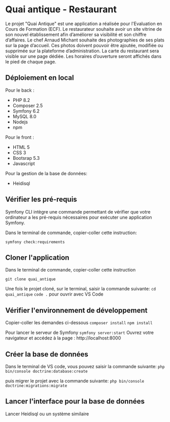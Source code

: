 # Quai antique - Restaurant

Le projet "Quai Antique" est une application a réalisée pour l'Evaluation en Cours de Formation (ECF).
Le restaurateur souhaite avoir un site vitrine de son nouvel établissement afin d’améliorer sa visibilité et son chiffre d’affaires. Le chef Arnaud Michant souhaite des photographies de ses plats sur la page d’accueil. Ces photos doivent pouvoir être ajoutée, modifiée ou supprimée sur la plateforme d’administration. La carte du restaurant sera visible sur une page dédiée. Les horaires d’ouverture seront affichés dans le pied de chaque page.

## Déploiement en local
Pour le back :
- PHP 8.2
- Composer 2.5
- Symfony 6.2
- MySQL 8.0
- Nodejs
- npm

Pour le front :
- HTML 5
- CSS 3
- Bootsrap 5.3
- Javascript

Pour la gestion de la base de données:
- Heidisql

## Vérifier les pré-requis
Symfony CLI intègre une commande permettant de vérifier que votre ordinateur a les pré-requis nécessaires pour exécuter une application Symfony.

Dans le terminal de commande, copier-coller cette instruction:

`symfony check:requirements`

## Cloner l'application
Dans le terminal de commande, copier-coller cette instruction

`git clone quai_antique`

Une fois le projet cloné, sur le terminal, saisir la commande suivante:
`cd quai_antique`
`code .`
pour ouvrir avec VS Code

## Vérifier l'environnement de développement
Copier-coller les demandes ci-dessous
`composer install`
`npm install`

Pour lancer le serveur de Symfony
`symfony server:start`
Ouvrez votre navigateur et accédez à la page : http://localhost:8000 

## Créer la base de données
Dans le terminal de VS code, vous pouvez saisir la commande suivante:
`php bin/console doctrine:database:create`

puis migrer le projet avec la commande suivante:
`php bin/console doctrine:migrations:migrate`

## Lancer l'interface pour la base de données
Lancer Heidisql ou un système similaire